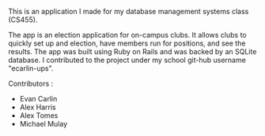 This is an application I made for my database management systems class (CS455).

The app is an election application for on-campus clubs. It allows clubs to quickly set up and election, have members run for positions, and see the results. The app was built using Ruby on Rails and was backed by an SQLite database. I contributed to the project under my school git-hub username "ecarlin-ups".

Contributors :
* Evan Carlin
* Alex Harris
* Alex Tomes
* Michael Mulay



